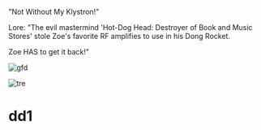 "Not Without My Klystron!"

Lore: "The evil mastermind 'Hot-Dog Head: Destroyer of Book and Music Stores' stole Zoe's favorite RF amplifies to use in his Dong Rocket.

Zoe HAS to get it back!"

![gfd](https://user-images.githubusercontent.com/76606408/159748113-d533ed27-2d8f-45fa-baf4-4ef4ee565548.png)




![tre](https://user-images.githubusercontent.com/76606408/159538417-158dfb38-0600-4d2e-8a9e-d0ea29fa952c.png)




# dd1
